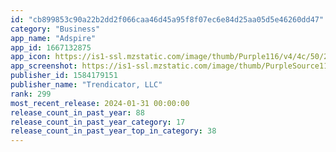 ```yaml
---
id: "cb899853c90a22b2dd2f066caa46d45a95f8f07ec6e84d25aa05d5e46260dd47"
category: "Business"
app_name: "Adspire"
app_id: 1667132875
app_icon: https://is1-ssl.mzstatic.com/image/thumb/Purple116/v4/4c/50/24/4c502470-69ef-f3d2-c6e6-71f9f17bba13/AppIcon-0-0-1x_U007emarketing-0-10-0-85-220.png/1024x1024bb.png
app_screenshot: https://is1-ssl.mzstatic.com/image/thumb/PurpleSource116/v4/54/15/77/5415773c-1dea-a8af-d346-0dee927de0ba/7c429619-af99-4b53-8424-b703797deaa5_2.png/1242x2688bb.png
publisher_id: 1584179151
publisher_name: "Trendicator, LLC"
rank: 299
most_recent_release: 2024-01-31 00:00:00
release_count_in_past_year: 88
release_count_in_past_year_category: 17
release_count_in_past_year_top_in_category: 38
---
```


